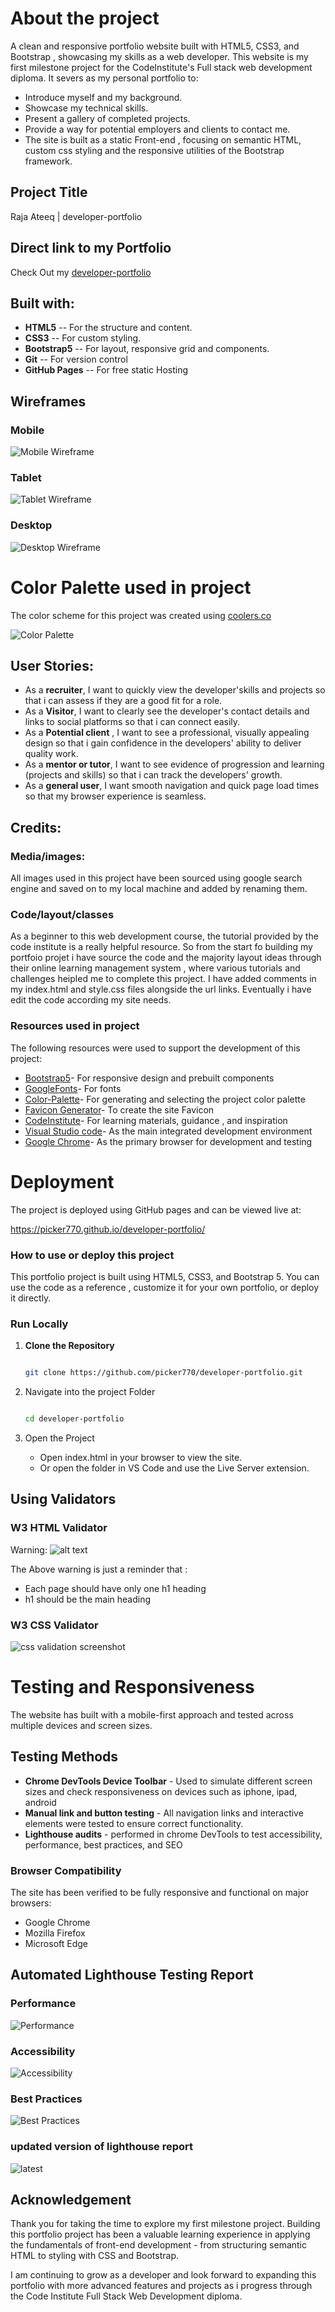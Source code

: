 ﻿# About the project

A clean and responsive portfolio website built with HTML5, CSS3, and Bootstrap , showcasing my skills as a web developer.
This website is my first milestone project for the CodeInstitute's Full stack web development diploma. It severs as my personal portfolio to:

- Introduce myself and my background.
- Showcase my technical skills.
- Present a gallery of completed projects.
- Provide a way for potential employers and clients to contact me.
- The site is built as a static Front-end , focusing on semantic HTML, custom css styling and the responsive utilities of the Bootstrap framework.

## Project Title

Raja Ateeq | developer-portfolio

## Direct link to my Portfolio

Check Out my [developer-portfolio](https://picker770.github.io/developer-portfolio/)

## Built with:

- **HTML5** -- For the structure and content.
- **CSS3** -- For custom styling.
- **Bootstrap5** -- For layout, responsive grid and components.
- **Git** -- For version control
- **GitHub Pages** -- For free static Hosting


## Wireframes

### Mobile

![Mobile Wireframe](/assets/images/wireframe-mobile%20(2).png)

### Tablet

![Tablet Wireframe](/assets/images/wireframe-tablet%20(2).png)

### Desktop

![Desktop Wireframe](/assets/images/wireframe-desktop%20(2).png)

# Color Palette used in project

The color scheme for this project was created using [coolers.co](https://coolors.co)

![Color Palette](/assets/screenshots/Screenshot%20color%20palette.png)

## User Stories:

- As a **recruiter**, I want to quickly view the developer'skills and projects so that i can assess if they are a good fit for a role.
- As a **Visitor**, I want to clearly see the developer's contact details and links to social platforms so that i can connect easily.
- As a **Potential client** , I want to see a professional, visually appealing design so that i gain confidence in the developers' ability to deliver quality work.
- As a **mentor or tutor**, I want to see evidence of progression and learning (projects and skills) so that i can track the developers' growth.
- As a **general user**, I want smooth navigation and quick page load times so that my browser experience is seamless.

## Credits:

### Media/images:

All images used in this project have been sourced using google search engine and saved on to my local machine and added by renaming them.

### Code/layout/classes

As a beginner to this web development course, the tutorial provided by the code institute is a really helpful resource. So from the start fo building my portfoio projet i have source the code and the majority
layout ideas through their online learning management system , where various tutorials and challenges heipled me to complete this project. I have added comments in my index.html and style.css files alongside the url links. Eventually i have edit the code according my site needs.

### Resources used in project

The following resources were used to support the development of this project:

- [Bootstrap5](https://getbootstrap.com/)- For responsive design and prebuilt components
- [GoogleFonts](https://fonts.google.com/)- For fonts
- [Color-Palette](https://coolors.co/)- For generating and selecting the project color palette
- [Favicon Generator](https://favicon.io/)- To create the site Favicon
- [CodeInstitute](https://codeinstitute.net/)- For learning materials, guidance , and inspiration
- [Visual Studio code](https://code.visualstudio.com/)- As the main integrated development environment
- [Google Chrome](https://www.google.com/chrome/)- As the primary browser for development and testing


# Deployment
The project is deployed using GitHub pages and can be viewed live at:

https://picker770.github.io/developer-portfolio/

### How to use or deploy this project

This portfolio project is built using HTML5, CSS3, and Bootstrap 5. You can use the code as a reference , customize it for your own portfolio, or deploy it directly.

### Run Locally

1. **Clone the Repository**

    ```bash

    git clone https://github.com/picker770/developer-portfolio.git

    ```

2. Navigate into the project Folder

    ```bash

    cd developer-portfolio

    ```

3. Open the Project
   - Open index.html in your browser to view the site.
   - Or open the folder in VS Code and use the Live Server extension.


## Using Validators

### W3 HTML Validator

Warning: ![alt text](/assets/images/warning.png)

The Above warning is just a reminder that :

- Each page should have only one h1 heading
- h1 should be the main heading

### W3 CSS Validator

![css validation screenshot](/assets/screenshots/Screenshot%202025-10-03%20105524.png)

# Testing and Responsiveness

The website has built with a mobile-first approach and tested across multiple devices and screen sizes.

## Testing Methods

- **Chrome DevTools Device Toolbar** - Used to simulate different screen sizes and check responsiveness on devices such as iphone, ipad, android
- **Manual link and button testing** - All navigation links and interactive elements were tested to ensure correct functionality.
- **Lighthouse audits** - performed in chrome DevTools to test accessibility, performance, best practices, and SEO

### Browser Compatibility

The site has been verified to be fully responsive and functional on major browsers:

- Google Chrome
- Mozilla Firefox
- Microsoft Edge


## Automated Lighthouse Testing Report

### Performance

![Performance](/assets/screenshots/performance.png)

### Accessibility

![Accessibility](/assets/screenshots/accessibility.png)

### Best Practices

![Best Practices](/assets/screenshots/bestpractices.png)

### updated version of lighthouse report
![latest](/assets/screenshots/Screenshot%202025-10-08%20latest.png)

## Acknowledgement 

Thank you for taking the time to explore my first milestone project.
Building this portfolio project has been a valuable learning experience in applying the fundamentals of front-end development - from structuring semantic HTML to styling with CSS and Bootstrap.

I am continuing to grow as a developer and look forward to expanding this portfolio with more advanced features and projects as i progress through the Code Institute Full Stack Web Development diploma.
